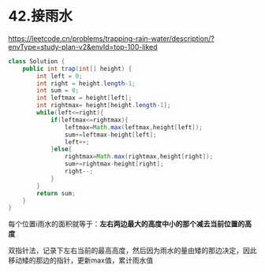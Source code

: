 # 42.接雨水

https://leetcode.cn/problems/trapping-rain-water/description/?envType=study-plan-v2&envId=top-100-liked

```java
class Solution {
    public int trap(int[] height) {
        int left = 0;
        int right = height.length-1;
        int sum = 0;
        int leftmax = height[left];
        int rightmax= height[height.length-1];
        while(left<=right){
            if(leftmax<=rightmax){
                leftmax=Math.max(leftmax,height[left]);
                sum+=leftmax-height[left];
                left++;
            }else{
                rightmax=Math.max(rightmax,height[right]);
                sum+=rightmax-height[right];
                right--;
            }
        }
        return sum;
    }
}
```

每个位置i雨水的面积就等于：**左右两边最大的高度中小的那个减去当前位置的高度**

双指针法，记录下左右当前的最高高度，然后因为雨水的量由矮的那边决定，因此移动矮的那边的指针，更新max值，累计雨水值
